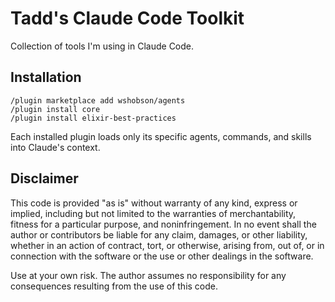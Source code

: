 # Tadd's Claude Code Toolkit

Collection of tools I'm using in Claude Code.

## Installation

```
/plugin marketplace add wshobson/agents
/plugin install core
/plugin install elixir-best-practices
```

Each installed plugin loads only its specific agents, commands, and skills into Claude's context.

## Disclaimer

This code is provided "as is" without warranty of any kind, express or implied, including but not limited to the warranties of merchantability, fitness for a particular purpose, and noninfringement. In no event shall the author or contributors be liable for any claim, damages, or other liability, whether in an action of contract, tort, or otherwise, arising from, out of, or in connection with the software or the use or other dealings in the software.

Use at your own risk. The author assumes no responsibility for any consequences resulting from the use of this code.
